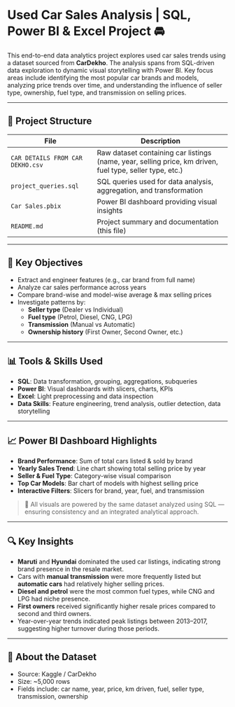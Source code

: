 # Used Car Sales Analysis | SQL, Power BI & Excel Project 🚘

This end-to-end data analytics project explores used car sales trends using a dataset sourced from **CarDekho**. The analysis spans from SQL-driven data exploration to dynamic visual storytelling with Power BI. Key focus areas include identifying the most popular car brands and models, analyzing price trends over time, and understanding the influence of seller type, ownership, fuel type, and transmission on selling prices.

---

## 📂 Project Structure

| File | Description |
|------|-------------|
| `CAR DETAILS FROM CAR DEKHO.csv` | Raw dataset containing car listings (name, year, selling price, km driven, fuel type, seller type, etc.) |
| `project_queries.sql` | SQL queries used for data analysis, aggregation, and transformation |
| `Car Sales.pbix` | Power BI dashboard providing visual insights |
| `README.md` | Project summary and documentation (this file) |

---

## 🧠 Key Objectives

- Extract and engineer features (e.g., car brand from full name)
- Analyze car sales performance across years
- Compare brand-wise and model-wise average & max selling prices
- Investigate patterns by:
  - **Seller type** (Dealer vs Individual)
  - **Fuel type** (Petrol, Diesel, CNG, LPG)
  - **Transmission** (Manual vs Automatic)
  - **Ownership history** (First Owner, Second Owner, etc.)

---

## 📊 Tools & Skills Used

- **SQL**: Data transformation, grouping, aggregations, subqueries
- **Power BI**: Visual dashboards with slicers, charts, KPIs
- **Excel**: Light preprocessing and data inspection
- **Data Skills**: Feature engineering, trend analysis, outlier detection, data storytelling

---

## 📈 Power BI Dashboard Highlights

- **Brand Performance**: Sum of total cars listed & sold by brand
- **Yearly Sales Trend**: Line chart showing total selling price by year
- **Seller & Fuel Type**: Category-wise visual comparison
- **Top Car Models**: Bar chart of models with highest selling price
- **Interactive Filters**: Slicers for brand, year, fuel, and transmission

> 🧩 All visuals are powered by the same dataset analyzed using SQL — ensuring consistency and an integrated analytical approach.

---

## 🔍 Key Insights

- **Maruti** and **Hyundai** dominated the used car listings, indicating strong brand presence in the resale market.
- Cars with **manual transmission** were more frequently listed but **automatic cars** had relatively higher selling prices.
- **Diesel and petrol** were the most common fuel types, while CNG and LPG had niche presence.
- **First owners** received significantly higher resale prices compared to second and third owners.
- Year-over-year trends indicated peak listings between 2013–2017, suggesting higher turnover during those periods.

---

## 📌 About the Dataset

- Source: Kaggle / CarDekho 
- Size: ~5,000 rows
- Fields include: car name, year, price, km driven, fuel, seller type, transmission, ownership


